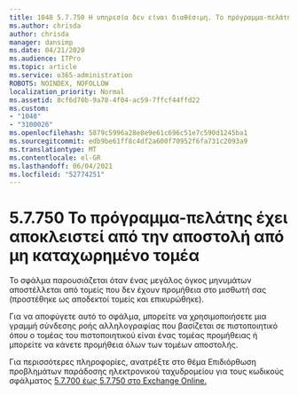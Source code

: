 ```yaml
---
title: 1048 5.7.750 Η υπηρεσία δεν είναι διαθέσιμη. Το πρόγραμμα-πελάτης έχει αποκλειστεί από την αποστολή από μη καταχωρημένους τομείς
ms.author: chrisda
author: chrisda
manager: dansimp
ms.date: 04/21/2020
ms.audience: ITPro
ms.topic: article
ms.service: o365-administration
ROBOTS: NOINDEX, NOFOLLOW
localization_priority: Normal
ms.assetid: 8cf6d70b-9a78-4f04-ac59-7ffcf44ffd22
ms.custom:
- "1048"
- "3100026"
ms.openlocfilehash: 5879c5996a28e8e9e61c696c51e7c590d1245ba1
ms.sourcegitcommit: edb9be61ff8c4df2a600f70952f6fa731c2093a9
ms.translationtype: MT
ms.contentlocale: el-GR
ms.lasthandoff: 06/04/2021
ms.locfileid: "52774251"
---
```

# <a name="57750-client-blocked-from-sending-from-unregistered-domain"></a>5.7.750 Το πρόγραμμα-πελάτης έχει αποκλειστεί από την αποστολή από μη καταχωρημένο τομέα

Το σφάλμα παρουσιάζεται όταν ένας μεγάλος όγκος μηνυμάτων αποστέλλεται από τομείς που δεν έχουν προμήθεια στο μισθωτή σας (προστέθηκε ως αποδεκτοί τομείς και επικυρώθηκε).

Για να αποφύγετε αυτό το σφάλμα, μπορείτε να χρησιμοποιήσετε μια γραμμή σύνδεσης ροής αλληλογραφίας που βασίζεται σε πιστοποιητικό όπου ο τομέας του πιστοποιητικού είναι ένας τομέας προμήθειας ή μπορείτε να κάνετε προμήθεια όλων των τομέων αποστολής.

Για περισσότερες πληροφορίες, ανατρέξτε στο θέμα Επιδιόρθωση προβλημάτων παράδοσης ηλεκτρονικού ταχυδρομείου για τους κωδικούς σφάλματος [5.7.700 έως 5.7.750 στο Exchange Online.](https://go.microsoft.com/fwlink/?linkid=2164955)